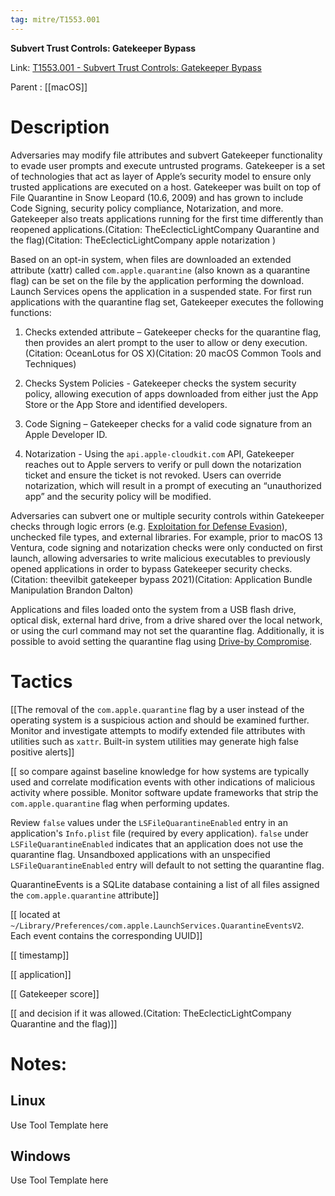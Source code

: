 ```yaml
---
tag: mitre/T1553.001
---
```


**Subvert Trust Controls: Gatekeeper Bypass**

Link: [T1553.001 - Subvert Trust Controls: Gatekeeper Bypass](https://attack.mitre.org/techniques/T1553/001)

Parent : [[macOS]]


# Description

Adversaries may modify file attributes and subvert Gatekeeper functionality to evade user prompts and execute untrusted programs. Gatekeeper is a set of technologies that act as layer of Apple’s security model to ensure only trusted applications are executed on a host. Gatekeeper was built on top of File Quarantine in Snow Leopard (10.6, 2009) and has grown to include Code Signing, security policy compliance, Notarization, and more. Gatekeeper also treats applications running for the first time differently than reopened applications.(Citation: TheEclecticLightCompany Quarantine and the flag)(Citation: TheEclecticLightCompany apple notarization )

Based on an opt-in system, when files are downloaded an extended attribute (xattr) called `com.apple.quarantine` (also known as a quarantine flag) can be set on the file by the application performing the download. Launch Services opens the application in a suspended state. For first run applications with the quarantine flag set, Gatekeeper executes the following functions:

1. Checks extended attribute – Gatekeeper checks for the quarantine flag, then provides an alert prompt to the user to allow or deny execution.(Citation: OceanLotus for OS X)(Citation: 20 macOS Common Tools and Techniques)

2. Checks System Policies - Gatekeeper checks the system security policy, allowing execution of apps downloaded from either just the App Store or the App Store and identified developers.

3. Code Signing – Gatekeeper checks for a valid code signature from an Apple Developer ID.

4. Notarization - Using the `api.apple-cloudkit.com` API, Gatekeeper reaches out to Apple servers to verify or pull down the notarization ticket and ensure the ticket is not revoked. Users can override notarization, which will result in a prompt of executing an “unauthorized app” and the security policy will be modified.

Adversaries can subvert one or multiple security controls within Gatekeeper checks through logic errors (e.g. [Exploitation for Defense Evasion](https://attack.mitre.org/techniques/T1211)), unchecked file types, and external libraries. For example, prior to macOS 13 Ventura, code signing and notarization checks were only conducted on first launch, allowing adversaries to write malicious executables to previously opened applications in order to bypass Gatekeeper security checks.(Citation: theevilbit gatekeeper bypass 2021)(Citation: Application Bundle Manipulation Brandon Dalton)

Applications and files loaded onto the system from a USB flash drive, optical disk, external hard drive, from a drive shared over the local network, or using the curl command may not set the quarantine flag. Additionally, it is possible to avoid setting the quarantine flag using [Drive-by Compromise](https://attack.mitre.org/techniques/T1189).

# Tactics


[[The removal of the <code>com.apple.quarantine</code> flag by a user instead of the operating system is a suspicious action and should be examined further. Monitor and investigate attempts to modify extended file attributes with utilities such as <code>xattr</code>. Built-in system utilities may generate high false positive alerts]]

[[ so compare against baseline knowledge for how systems are typically used and correlate modification events with other indications of malicious activity where possible. Monitor software update frameworks that strip the <code>com.apple.quarantine</code> flag when performing updates. 

Review <code>false</code> values under the <code>LSFileQuarantineEnabled</code> entry in an application's <code>Info.plist</code> file (required by every application). <code>false</code> under <code>LSFileQuarantineEnabled</code> indicates that an application does not use the quarantine flag. Unsandboxed applications with an unspecified <code>LSFileQuarantineEnabled</code> entry will default to not setting the quarantine flag. 

QuarantineEvents is a SQLite database containing a list of all files assigned the <code>com.apple.quarantine</code> attribute]]

[[ located at <code>~/Library/Preferences/com.apple.LaunchServices.QuarantineEventsV2</code>. Each event contains the corresponding UUID]]

[[ timestamp]]

[[ application]]

[[ Gatekeeper score]]

[[ and decision if it was allowed.(Citation: TheEclecticLightCompany Quarantine and the flag)]]


# Notes:

## Linux

Use Tool Template here

## Windows

Use Tool Template here
